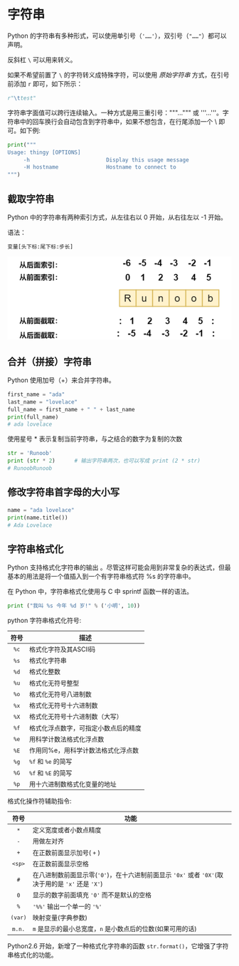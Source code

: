 <!--
 * @Github       : https://github.com/superzhc/BigData-A-Question
 * @Author       : SUPERZHC
 * @CreateDate   : 2020-08-25 17:16:43
 * @LastEditTime : 2021-02-20 17:54:31
 * @Copyright 2020 SUPERZHC
-->
# 字符串

Python 的字符串有多种形式，可以使用单引号（`'……'`），双引号（`"……"`）都可以声明。

反斜杠 `\` 可以用来转义。

如果不希望前置了 `\` 的字符转义成特殊字符，可以使用 *原始字符串* 方式，在引号前添加 `r` 即可，如下所示：

```python
r"\ttest"
```

字符串字面值可以跨行连续输入。一种方式是用三重引号："""...""" 或 '''...'''。字符串中的回车换行会自动包含到字符串中，如果不想包含，在行尾添加一个 \ 即可。如下例:

```python
print("""
Usage: thingy [OPTIONS]
     -h                        Display this usage message
     -H hostname               Hostname to connect to
""")
```

## 截取字符串

Python 中的字符串有两种索引方式，从左往右以 0 开始，从右往左以 -1 开始。

语法：

```py
变量[头下标:尾下标:步长]
```

![字符串索引](images/vscode-paste-image-20210220170247.png)

## 合并（拼接）字符串

Python 使用加号（+）来合并字符串。

```python
first_name = "ada"
last_name = "lovelace"
full_name = first_name + " " + last_name
print(full_name)
# ada lovelace
```

使用星号 * 表示复制当前字符串，与之结合的数字为复制的次数

```py
str = 'Runoob'
print (str * 2)      # 输出字符串两次，也可以写成 print (2 * str)
# RunoobRunoob
```

## 修改字符串首字母的大小写

```python
name = "ada lovelace"
print(name.title())
# Ada Lovelace
```

## 字符串格式化

Python 支持格式化字符串的输出 。尽管这样可能会用到非常复杂的表达式，但最基本的用法是将一个值插入到一个有字符串格式符 %s 的字符串中。

在 Python 中，字符串格式化使用与 C 中 sprintf 函数一样的语法。

```py
print ("我叫 %s 今年 %d 岁!" % ('小明', 10))
```

python 字符串格式化符号:

| 符号  | 描述                                 |
| :---: | ------------------------------------ |
| `%c`  | 格式化字符及其ASCII码                |
| `%s`  | 格式化字符串                         |
| `%d`  | 格式化整数                           |
| `%u`  | 格式化无符号整型                     |
| `%o`  | 格式化无符号八进制数                 |
| `%x`  | 格式化无符号十六进制数               |
| `%X`  | 格式化无符号十六进制数（大写）       |
| `%f`  | 格式化浮点数字，可指定小数点后的精度 |
| `%e`  | 用科学计数法格式化浮点数             |
| `%E`  | 作用同%e，用科学计数法格式化浮点数   |
| `%g`  | `%f` 和 `%e` 的简写                  |
| `%G`  | `%f` 和 `%E` 的简写                  |
| `%p`  | 用十六进制数格式化变量的地址         |

格式化操作符辅助指令:

|  符号   | 功能                                                                                              |
| :-----: | ------------------------------------------------------------------------------------------------- |
|   `*`   | 定义宽度或者小数点精度                                                                            |
|   `-`   | 用做左对齐                                                                                        |
|   `+`   | 在正数前面显示加号( `+` )                                                                         |
| `<sp>`  | 在正数前面显示空格                                                                                |
|   `#`   | 在八进制数前面显示零(`'0'`)，在十六进制前面显示 `'0x'` 或者 `'0X'`(取决于用的是 `'x'` 还是 `'X'`) |
|   `0`   | 显示的数字前面填充 `'0'` 而不是默认的空格                                                         |
|   `%`   | `'%%'` 输出一个单一的 `'%'`                                                                       |
| `(var)` | 映射变量(字典参数)                                                                                |
| `m.n.`  | `m` 是显示的最小总宽度，`n` 是小数点后的位数(如果可用的话)                                        |

Python2.6 开始，新增了一种格式化字符串的函数 `str.format()`，它增强了字符串格式化的功能。

